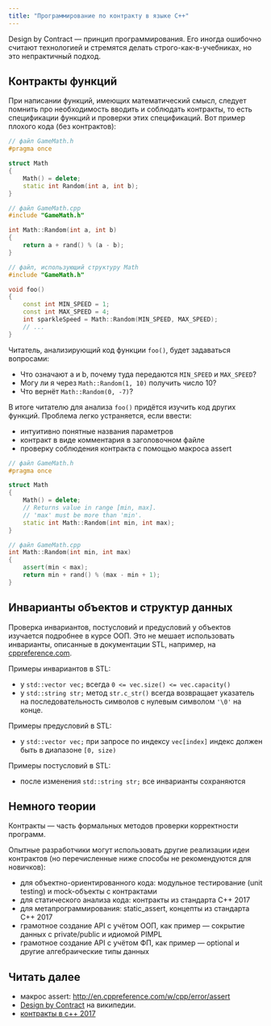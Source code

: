 ```yaml
---
title: "Программирование по контракту в языке C++"
---
```


Design by Contract &mdash; принцип программирования. Его иногда ошибочно считают технологией и стремятся делать строго-как-в-учебниках, но это непрактичный подход.

## Контракты функций

При написании функций, имеющих математический смысл, следует помнить про необходимость вводить и соблюдать контракты, то есть спецификации функций и проверки этих спецификаций. Вот пример плохого кода (без контрактов):

```cpp
// файл GameMath.h
#pragma once

struct Math
{
    Math() = delete;
    static int Random(int a, int b);
}
```

```cpp
// файл GameMath.cpp
#include "GameMath.h"

int Math::Random(int a, int b)
{
    return a + rand() % (a - b);
}
```

```cpp
// файл, использующий структуру Math
#include "GameMath.h"

void foo()
{
    const int MIN_SPEED = 1;
    const int MAX_SPEED = 4;
    int sparkleSpeed = Math::Random(MIN_SPEED, MAX_SPEED);
    // ...
}
```

Читатель, анализирующий код функции `foo()`, будет задаваться вопросами:
- Что означают a и b, почему туда передаются `MIN_SPEED` и `MAX_SPEED`?
- Могу ли я через `Math::Random(1, 10)` получить число 10?
- Что вернёт `Math::Random(0, -7)`?

В итоге читателю для анализа `foo()` придётся изучить код других функций. Проблема легко устраняется, если ввести:
- интуитивно понятные названия параметров
- контракт в виде комментария в заголовочном файле
- проверку соблюдения контракта с помощью макроса assert

```cpp
// файл GameMath.h
#pragma once

struct Math
{
    Math() = delete;
    // Returns value in range [min, max].
    // 'max' must be more than 'min'.
    static int Math::Random(int min, int max);
}
```

```cpp
// файл GameMath.cpp
int Math::Random(int min, int max)
{
    assert(min < max);
    return min + rand() % (max - min + 1);
}
```

## Инварианты объектов и структур данных

Проверка инвариантов, постусловий и предусловий у объектов изучается подробнее в курсе ООП. Это не мешает использовать инварианты, описанные в документации STL, например, на [cppreference.com](en.cppreference.com/w/).

Примеры инвариантов в STL:
- у ```std::vector vec;``` всегда ```0 <= vec.size() <= vec.capacity()```
- у ```std::string str;``` метод ```str.c_str()``` всегда возвращает указатель на последовательность символов с нулевым символом ```'\0'``` на конце.

Примеры предусловий в STL:
- у ```std::vector vec;``` при запросе по индексу ```vec[index]``` индекс должен быть в диапазоне ```[0, size)```

Примеры постусловий в STL:
- после изменения ```std::string str;``` все инварианты сохраняются

## Немного теории

Контракты &mdash; часть формальных методов проверки корректности программ.

Опытные разработчики могут использовать другие реализации идеи контрактов (но перечисленные ниже способы не рекомендуются для новичков):
- для объектно-ориентированного кода: модульное тестирование (unit testing) и mock-объекты с контрактами
- для статического анализа кода: контракты из стандарта C++ 2017
- для метапрограммирования: static_assert, концепты из стандарта C++ 2017
- грамотное создание API с учётом ООП, как пример &mdash; сокрытие данных с private/public и идиомой PIMPL
- грамотное создание API с учётом ФП, как пример &mdash; optional и другие алгебраические типы данных

## Читать далее

- макрос assert: http://en.cppreference.com/w/cpp/error/assert
- [Design by Contract](https://ru.wikipedia.org/wiki/%D0%9A%D0%BE%D0%BD%D1%82%D1%80%D0%B0%D0%BA%D1%82%D0%BD%D0%BE%D0%B5_%D0%BF%D1%80%D0%BE%D0%B3%D1%80%D0%B0%D0%BC%D0%BC%D0%B8%D1%80%D0%BE%D0%B2%D0%B0%D0%BD%D0%B8%D0%B5) на википедии.
- [контракты в c++ 2017](http://www.open-std.org/JTC1/SC22/WG21/docs/papers/2015/n4415.pdf)

